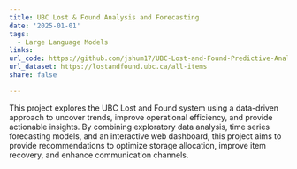 ```yaml
---
title: UBC Lost & Found Analysis and Forecasting
date: '2025-01-01'
tags:
  - Large Language Models
links:
url_code: https://github.com/jshum17/UBC-Lost-and-Found-Predictive-Analysis
url_dataset: https://lostandfound.ubc.ca/all-items
share: false

---
```


This project explores the UBC Lost and Found system using a data-driven approach to uncover trends, improve operational efficiency, and provide actionable insights. By combining exploratory data analysis, time series forecasting models, and an interactive web dashboard, this project aims to provide recommendations to optimize storage allocation, improve item recovery, and enhance communication channels.

<!--more-->